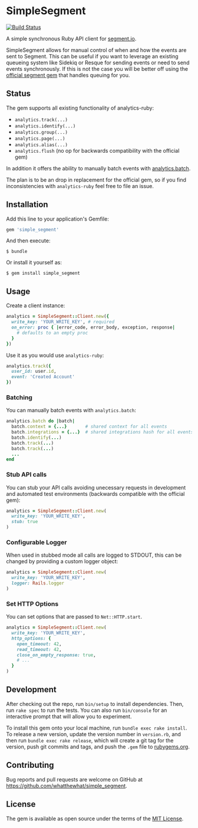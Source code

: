 # SimpleSegment

[![Build Status](https://travis-ci.org/whatthewhat/simple_segment.svg?branch=master)](https://travis-ci.org/whatthewhat/simple_segment)

A simple synchronous Ruby API client for [segment.io](segment.io).

SimpleSegment allows for manual control of when and how the events are sent to Segment. This can be useful if you want to leverage an existing queueing system like Sidekiq or Resque for sending events or need to send events synchronously. If this is not the case you will be better off using the [official segment gem](https://github.com/segmentio/analytics-ruby) that handles queuing for you.

## Status

The gem supports all existing functionality of analytics-ruby:

- `analytics.track(...)`
- `analytics.identify(...)`
- `analytics.group(...)`
- `analytics.page(...)`
- `analytics.alias(...)`
- `analytics.flush` (no op for backwards compatibility with the official gem)

In addition it offers the ability to manually batch events with [analytics.batch](#batching).

The plan is to be an drop in replacement for the official gem, so if you find inconsistencies with `analytics-ruby` feel free to file an issue.

## Installation

Add this line to your application's Gemfile:

```ruby
gem 'simple_segment'
```

And then execute:

    $ bundle

Or install it yourself as:

    $ gem install simple_segment

## Usage

Create a client instance:

```ruby
analytics = SimpleSegment::Client.new({
  write_key: 'YOUR_WRITE_KEY', # required
  on_error: proc { |error_code, error_body, exception, response|
    # defaults to an empty proc
  }
})
```

Use it as you would use `analytics-ruby`:

```ruby
analytics.track({
  user_id: user.id,
  event: 'Created Account'
})
```

### Batching

You can manually batch events with `analytics.batch`:

```ruby
analytics.batch do |batch|
  batch.context = {...}       # shared context for all events
  batch.integrations = {...}  # shared integrations hash for all events
  batch.identify(...)
  batch.track(...)
  batch.track(...)
  ...
end
```

### Stub API calls

You can stub your API calls avoiding unecessary requests in development and automated test environments (backwards compatible with the official gem):

```ruby
analytics = SimpleSegment::Client.new(
  write_key: 'YOUR_WRITE_KEY',
  stub: true
)
```

### Configurable Logger
When used in stubbed mode all calls are logged to STDOUT, this can be changed by providing a custom logger object:

```ruby
analytics = SimpleSegment::Client.new(
  write_key: 'YOUR_WRITE_KEY',
  logger: Rails.logger
)
```

### Set HTTP Options

You can set options that are passed to `Net::HTTP.start`.

```ruby
analytics = SimpleSegment::Client.new(
  write_key: 'YOUR_WRITE_KEY',
  http_options: {
    open_timeout: 42,
    read_timeout: 42,
    close_on_empty_response: true,
    # ...
  }
)
```

## Development

After checking out the repo, run `bin/setup` to install dependencies. Then, run `rake spec` to run the tests. You can also run `bin/console` for an interactive prompt that will allow you to experiment.

To install this gem onto your local machine, run `bundle exec rake install`. To release a new version, update the version number in `version.rb`, and then run `bundle exec rake release`, which will create a git tag for the version, push git commits and tags, and push the `.gem` file to [rubygems.org](https://rubygems.org).

## Contributing

Bug reports and pull requests are welcome on GitHub at https://github.com/whatthewhat/simple_segment.


## License

The gem is available as open source under the terms of the [MIT License](http://opensource.org/licenses/MIT).
